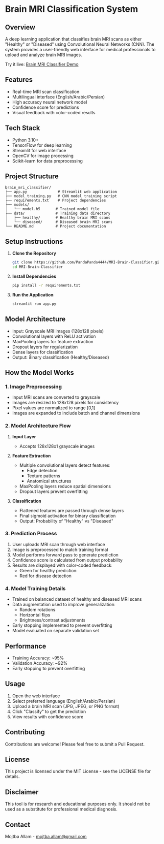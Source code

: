 # Brain MRI Classification System

## Overview
A deep learning application that classifies brain MRI scans as either "Healthy" or "Diseased" using Convolutional Neural Networks (CNN). The system provides a user-friendly web interface for medical professionals to upload and analyze brain MRI images.

Try it live: [Brain MRI Classifier Demo](https://mojtba-allam-mri-brain-classifier.streamlit.app/)

## Features
- Real-time MRI scan classification
- Multilingual interface (English/Arabic/Persian)
- High accuracy neural network model
- Confidence score for predictions
- Visual feedback with color-coded results

## Tech Stack
- Python 3.10+
- TensorFlow for deep learning
- Streamlit for web interface
- OpenCV for image processing
- Scikit-learn for data preprocessing

## Project Structure
```
brain_mri_classifier/
├── app.py              # Streamlit web application
├── model_training.py   # CNN model training script
├── requirements.txt    # Project dependencies
├── models/
│   └── model.h5       # Trained model file
├── data/              # Training data directory
│   ├── healthy/       # Healthy brain MRI scans
│   └── diseased/      # Diseased brain MRI scans
└── README.md          # Project documentation
```

## Setup Instructions

1. **Clone the Repository**
   ```bash
   git clone https://github.com/PandaPanda4444/MRI-Brain-Classifier.git
   cd MRI-Brain-Classifier
   ```

2. **Install Dependencies**
   ```bash
   pip install -r requirements.txt
   ```
3. **Run the Application**
   ```bash
   streamlit run app.py
   ```

## Model Architecture
- Input: Grayscale MRI images (128x128 pixels)
- Convolutional layers with ReLU activation
- MaxPooling layers for feature extraction
- Dropout layers for regularization
- Dense layers for classification
- Output: Binary classification (Healthy/Diseased)

## How the Model Works

### 1. Image Preprocessing
- Input MRI scans are converted to grayscale
- Images are resized to 128x128 pixels for consistency
- Pixel values are normalized to range [0,1]
- Images are expanded to include batch and channel dimensions

### 2. Model Architecture Flow
1. **Input Layer**
   - Accepts 128x128x1 grayscale images

2. **Feature Extraction**
   - Multiple convolutional layers detect features:
     * Edge detection
     * Texture patterns
     * Anatomical structures
   - MaxPooling layers reduce spatial dimensions
   - Dropout layers prevent overfitting

3. **Classification**
   - Flattened features are passed through dense layers
   - Final sigmoid activation for binary classification
   - Output: Probability of "Healthy" vs "Diseased"

### 3. Prediction Process
1. User uploads MRI scan through web interface
2. Image is preprocessed to match training format
3. Model performs forward pass to generate prediction
4. Confidence score is calculated from output probability
5. Results are displayed with color-coded feedback:
   - Green for healthy prediction
   - Red for disease detection

### 4. Model Training Details
- Trained on balanced dataset of healthy and diseased MRI scans
- Data augmentation used to improve generalization:
  * Random rotations
  * Horizontal flips
  * Brightness/contrast adjustments
- Early stopping implemented to prevent overfitting
- Model evaluated on separate validation set

## Performance
- Training Accuracy: ~95%
- Validation Accuracy: ~92%
- Early stopping to prevent overfitting

## Usage
1. Open the web interface
2. Select preferred language (English/Arabic/Persian)
3. Upload a brain MRI scan (JPG, JPEG, or PNG format)
4. Click "Classify" to get the prediction
5. View results with confidence score

## Contributing
Contributions are welcome! Please feel free to submit a Pull Request.

## License
This project is licensed under the MIT License - see the LICENSE file for details.

## Disclaimer
This tool is for research and educational purposes only. It should not be used as a substitute for professional medical diagnosis.

## Contact
Mojtba Allam - mojtba.allam@gmail.com